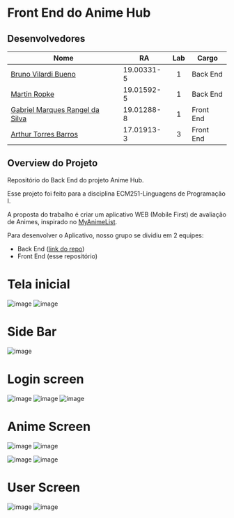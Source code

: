 # Front End do Anime Hub

## Desenvolvedores

| Nome | RA | Lab | Cargo |
| --- | --- | :---: | --- |
| [Bruno Vilardi Bueno](https://github.com/Brvilardi) | 19.00331-5 | 1 | Back End |
| [Martin Ropke](https://github.com/MartinRopke) | 19.01592-5 | 1 | Back End |
| [Gabriel Marques Rangel da Silva](https://github.com/Rangel07) | 19.01288-8 | 1 | Front End |
| [Arthur Torres Barros](https://github.com/CyberGoat9152) | 17.01913-3 | 3 | Front End |

## Overview do Projeto
Repositório do Back End do projeto Anime Hub.

Esse projeto foi feito para a disciplina ECM251-Linguagens de Programação I.

A proposta do trabalho é criar um aplicativo WEB (Mobile First) de avaliação de Animes, inspirado no [MyAnimeList](https://myanimelist.net/).

Para desenvolver o Aplicativo, nosso grupo se dividiu em 2 equipes:
- Back End ([link do repo](https://github.com/AnimeHub-ECM251/backEnd))
- Front End (esse repositório)

# Tela inicial

![image](https://user-images.githubusercontent.com/62917140/144518207-6c5128fe-f1b8-4adc-808a-343319b53086.png)
![image](https://user-images.githubusercontent.com/62917140/144518235-c693f269-c116-45b6-832f-8eebc7632fa6.png)

# Side Bar

![image](https://user-images.githubusercontent.com/62917140/144518271-bdbcc5fd-f424-409a-a7dd-b73a66b44a23.png)

# Login screen

![image](https://user-images.githubusercontent.com/62917140/144518311-bd176c42-2f72-4dc4-bf30-7bef153ab8ee.png)
![image](https://user-images.githubusercontent.com/62917140/144518344-8a88d074-e662-4eda-bc1d-8ba1daad81cc.png)
![image](https://user-images.githubusercontent.com/62917140/144518763-0daf4de2-d714-49af-ae2f-e711b4edf287.png)


# Anime Screen

![image](https://user-images.githubusercontent.com/62917140/144518375-5bf73031-3e4e-48e0-810a-ab3a0432a769.png)
![image](https://user-images.githubusercontent.com/62917140/144518392-6d34291f-9560-4f46-91e2-4959f57fb7c0.png)

![image](https://user-images.githubusercontent.com/62917140/144518435-69c046d2-244b-4ab5-bcc3-c1f9bc14ea3e.png)
![image](https://user-images.githubusercontent.com/62917140/144518456-98808af4-6e00-40ca-8799-af6f6a6eead2.png)

# User Screen

![image](https://user-images.githubusercontent.com/62917140/144518622-132917b6-31e2-4018-95b7-09e6a7bac873.png)
![image](https://user-images.githubusercontent.com/62917140/144518703-d7e7bb03-6f63-4682-aacf-85114180363d.png)


